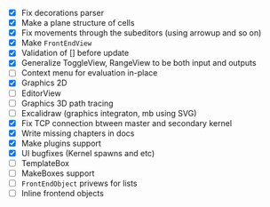 - [x] Fix decorations parser
- [x] Make a plane structure of cells
- [x] Fix movements through the subeditors (using arrowup and so on)
- [x] Make `FrontEndView`
- [x] Validation of [] before update
- [x] Generalize ToggleView, RangeView to be both input and outputs
- [ ] Context menu for evaluation in-place
- [x] Graphics 2D
- [ ] EditorView
- [ ] Graphics 3D path tracing
- [ ] Excalidraw (graphics integraton, mb using SVG)
- [x] Fix TCP connection btween master and secondary kernel
- [x] Write missing chapters in docs
- [x] Make plugins support
- [x] UI bugfixes (Kernel spawns and etc)
- [ ] TemplateBox
- [ ] MakeBoxes support
- [ ] `FrontEndObject` privews for lists
- [ ] Inline frontend objects